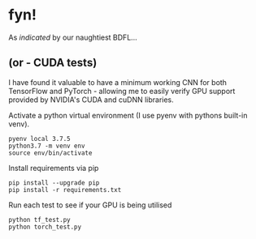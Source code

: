 # fyn!
As *indicated* by our naughtiest BDFL... 
## (or - CUDA tests)
I have found it valuable to have a minimum working CNN for both TensorFlow and PyTorch - allowing me to easily verify GPU support provided by NVIDIA's CUDA and cuDNN libraries.


Activate a python virtual environment (I use pyenv with pythons built-in venv).
```
pyenv local 3.7.5
python3.7 -m venv env
source env/bin/activate
```
Install requirements via pip
```
pip install --upgrade pip
pip install -r requirements.txt
```
Run each test to see if your GPU is being utilised
```
python tf_test.py
python torch_test.py
```

